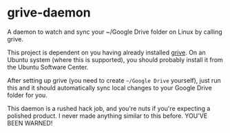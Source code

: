 grive-daemon
============

A daemon to watch and sync your ~/Google Drive folder on Linux by calling grive.

This project is dependent on you having already installed [grive][1]. On an Ubuntu system (where this is supported), you should probably install it from the Ubuntu Software Center.

After setting up grive (you need to create `~/Google Drive` yourself), just run this and it should automatically sync local changes to your Google Drive folder for you.

This daemon is a rushed hack job, and you're nuts if you're expecting a polished product. I never made anything similar to this before. YOU'VE BEEN WARNED!

[1]: https://github.com/Grive/grive